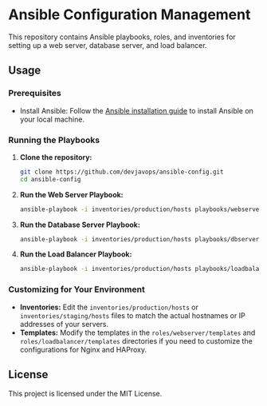 # Ansible Configuration Management

This repository contains Ansible playbooks, roles, and inventories for setting up a web server, database server, and load balancer.

## Usage

### Prerequisites

- Install Ansible: Follow the [Ansible installation guide](https://docs.ansible.com/ansible/latest/installation_guide/intro_installation.html) to install Ansible on your local machine.

### Running the Playbooks

1. **Clone the repository:**

    ```sh
    git clone https://github.com/devjavops/ansible-config.git
    cd ansible-config
    ```

2. **Run the Web Server Playbook:**

    ```sh
    ansible-playbook -i inventories/production/hosts playbooks/webserver.yml
    ```

3. **Run the Database Server Playbook:**

    ```sh
    ansible-playbook -i inventories/production/hosts playbooks/dbserver.yml
    ```

4. **Run the Load Balancer Playbook:**

    ```sh
    ansible-playbook -i inventories/production/hosts playbooks/loadbalancer.yml
    ```

### Customizing for Your Environment

- **Inventories:** Edit the `inventories/production/hosts` or `inventories/staging/hosts` files to match the actual hostnames or IP addresses of your servers.
- **Templates:** Modify the templates in the `roles/webserver/templates` and `roles/loadbalancer/templates` directories if you need to customize the configurations for Nginx and HAProxy.

## License

This project is licensed under the MIT License.
